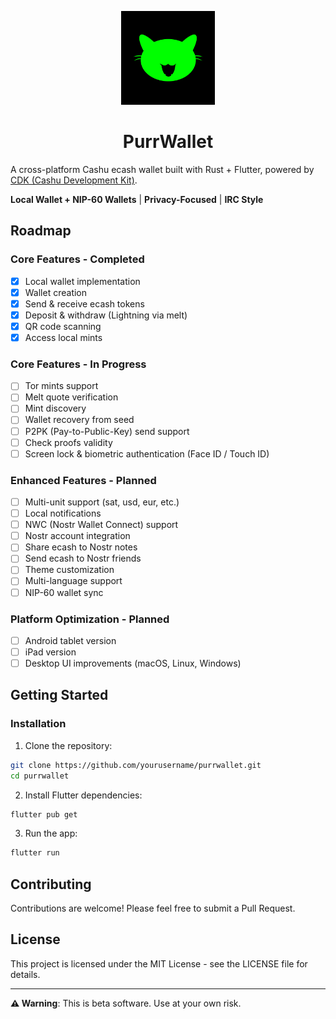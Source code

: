 <p align="center">
  <img src="assets/images/logo-dark.png" alt="PurrWallet Logo" width="150"/>
</p>

<h1 align="center">PurrWallet</h1>

A cross-platform Cashu ecash wallet built with Rust + Flutter, powered by [CDK (Cashu Development Kit)](https://github.com/cashubtc/cdk).

**Local Wallet + NIP-60 Wallets** | **Privacy-Focused** | **IRC Style**

## Roadmap

### Core Features - Completed
- [x] Local wallet implementation
- [x] Wallet creation
- [x] Send & receive ecash tokens
- [x] Deposit & withdraw (Lightning via melt)
- [x] QR code scanning
- [x] Access local mints

### Core Features - In Progress
- [ ] Tor mints support
- [ ] Melt quote verification
- [ ] Mint discovery
- [ ] Wallet recovery from seed
- [ ] P2PK (Pay-to-Public-Key) send support
- [ ] Check proofs validity
- [ ] Screen lock & biometric authentication (Face ID / Touch ID)

### Enhanced Features - Planned
- [ ] Multi-unit support (sat, usd, eur, etc.)
- [ ] Local notifications
- [ ] NWC (Nostr Wallet Connect) support
- [ ] Nostr account integration
- [ ] Share ecash to Nostr notes
- [ ] Send ecash to Nostr friends
- [ ] Theme customization
- [ ] Multi-language support
- [ ] NIP-60 wallet sync

### Platform Optimization - Planned
- [ ] Android tablet version
- [ ] iPad version
- [ ] Desktop UI improvements (macOS, Linux, Windows)

## Getting Started

### Installation

1. Clone the repository:
```bash
git clone https://github.com/yourusername/purrwallet.git
cd purrwallet
```

2. Install Flutter dependencies:
```bash
flutter pub get
```

3. Run the app:
```bash
flutter run
```

## Contributing

Contributions are welcome! Please feel free to submit a Pull Request.

## License

This project is licensed under the MIT License - see the LICENSE file for details.

---

**⚠️ Warning**: This is beta software. Use at your own risk.
